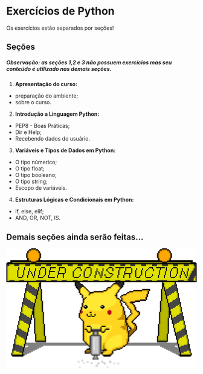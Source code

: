 # Exercícios de Python

Os exercícios estão separados por seções!

## Seções
##### Observação: as seções 1,2 e 3 não possuem exercícios mas seu conteúdo é utilizado nas demais seções.
1. **Apresentação do curso:**
- preparação do ambiente;
- sobre o curso.

2. **Introdução a Linguagem Python:**
- PEP8 - Boas Práticas;
- Dir e Help;
- Recebendo dados do usuário.

3. **Variáveis e Tipos de Dados em Python:**
- O tipo númerico;
- O tipo float;
- O tipo booleano;
- O tipo string;
- Escopo de variáveis.

4. **Estruturas Lógicas e Condicionais em Python:**
- if, else, elif;
- AND, OR, NOT, IS.

## Demais seções ainda serão feitas...
![](pikachu.gif)

